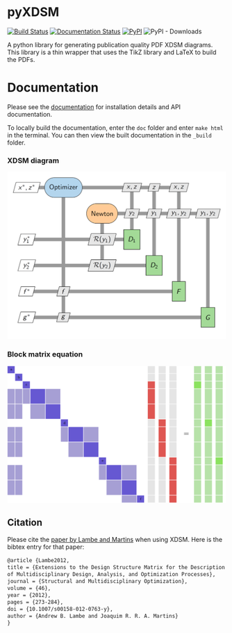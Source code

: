 # pyXDSM
[![Build Status](https://github.com/mdolab/pyXDSM/actions/workflows/test.yaml/badge.svg)](https://github.com/mdolab/pyXDSM/actions/workflows/test.yaml)
[![Documentation Status](https://readthedocs.com/projects/mdolab-pyxdsm/badge/?version=latest)](https://mdolab-pyxdsm.readthedocs-hosted.com/?badge=latest)
[![PyPI](https://img.shields.io/pypi/v/pyxdsm)](https://pypi.org/project/pyXDSM/)
![PyPI - Downloads](https://img.shields.io/pypi/dm/pyXDSM)

A python library for generating publication quality PDF XDSM diagrams.
This library is a thin wrapper that uses the TikZ library and LaTeX to build the PDFs.

# Documentation

Please see the [documentation](https://mdolab-pyxdsm.readthedocs-hosted.com) for installation details and API documentation.

To locally build the documentation, enter the `doc` folder and enter `make html` in the terminal. 
You can then view the built documentation in the `_build` folder.

### XDSM diagram
![XDSM of MDF](doc/images/mdf.png)

### Block matrix equation
![Block matrix equation](doc/images/matrix_eqn.png)

## Citation
Please cite the [paper by Lambe and Martins](http://mdolab.engin.umich.edu/bibliography/Lambe2012a.html) when using XDSM.
Here is the bibtex entry for that paper:

    @article {Lambe2012,
    title = {Extensions to the Design Structure Matrix for the Description of Multidisciplinary Design, Analysis, and Optimization Processes},
    journal = {Structural and Multidisciplinary Optimization},
    volume = {46},
    year = {2012},
    pages = {273-284},
    doi = {10.1007/s00158-012-0763-y},
    author = {Andrew B. Lambe and Joaquim R. R. A. Martins}
    }

